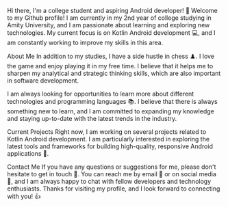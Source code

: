 Hi there, I'm a college student and aspiring Android developer! 👋
Welcome to my Github profile! I am currently in my 2nd year of college studying in Amity University, and I am passionate about learning and exploring new technologies. My current focus is on Kotlin Android development 💻, and I am constantly working to improve my skills in this area.

About Me
In addition to my studies, I have a side hustle in chess ♟️. I love the game and enjoy playing it in my free time. I believe that it helps me to sharpen my analytical and strategic thinking skills, which are also important in software development.

I am always looking for opportunities to learn more about different technologies and programming languages 📚. I believe that there is always something new to learn, and I am committed to expanding my knowledge and staying up-to-date with the latest trends in the industry.

Current Projects
Right now, I am working on several projects related to Kotlin Android development. I am particularly interested in exploring the latest tools and frameworks for building high-quality, responsive Android applications 📱.

Contact Me
If you have any questions or suggestions for me, please don't hesitate to get in touch 🤝. You can reach me by email 📧 or on social media 📱, and I am always happy to chat with fellow developers and technology enthusiasts. Thanks for visiting my profile, and I look forward to connecting with you! 👍

